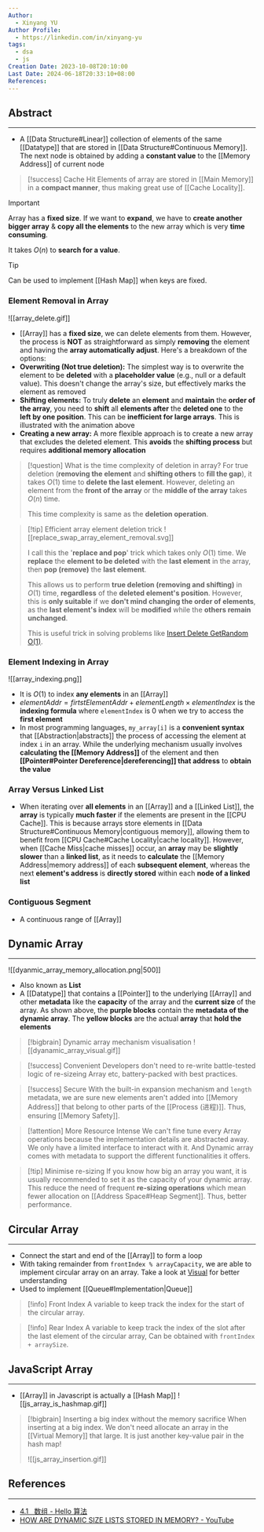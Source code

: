 ```yaml
---
Author:
  - Xinyang YU
Author Profile:
  - https://linkedin.com/in/xinyang-yu
tags:
  - dsa
  - js
Creation Date: 2023-10-08T20:10:00
Last Date: 2024-06-18T20:33:10+08:00
References: 
---
```

## Abstract
---
- A [[Data Structure#Linear]] collection of elements of the same [[Datatype]] that are stored in [[Data Structure#Continuous Memory]]. The next node is obtained by adding a **constant value** to the [[Memory Address]] of current node


>[!success] Cache Hit
> Elements of array are stored in [[Main Memory]] in a **compact manner**, thus making great use of [[Cache Locality]].

>[!important] 
> Array has a **fixed size**. If we want to **expand**, we have to **create another bigger array** & **copy all the elements** to the new array which is very **time consuming**.
> 
> It takes $O(n)$ to **search for a value**.

>[!tip]
> Can be used to implement [[Hash Map]] when keys are fixed.
### Element Removal in Array

![[array_delete.gif]]

- [[Array]] has a **fixed size**, we can delete elements from them. However, the process is **NOT** as straightforward as simply **removing** the element and having the **array automatically adjust**. Here's a breakdown of the options:
- **Overwriting (Not true deletion):** The simplest way is to overwrite the element to be **deleted** with a **placeholder value** (e.g., null or a default value). This doesn't change the array's size, but effectively marks the element as removed
- **Shifting elements:** To truly **delete** an **element** and **maintain** the **order of the array**, you need to **shift** all **elements after** the **deleted one** to the **left by one position**. This can be **inefficient for large arrays**. This is illustrated with the animation above
- **Creating a new array:** A more flexible approach is to create a new array that excludes the deleted element. This **avoids** the **shifting process** but requires **additional memory allocation**

>[!question] What is the time complexity of deletion in array?
> For true deletion (**removing the element** and **shifting others** to **fill the gap**), it takes $O(1)$ time to **delete the last element**. However, deleting an element from the **front of the array** or the **middle of the array** takes $O(n)$ time.
> 
> This time complexity is same as the **deletion operation**.

>[!tip] Efficient array element deletion trick
> ![[replace_swap_array_element_removal.svg]]
> 
> I call this the '**replace and pop**' trick which takes only $O(1)$ time. We **replace** the **element to be deleted** with the **last element** in the array, then **pop (remove)** the **last element**. 
> 
> This allows us to perform **true deletion (removing and shifting)** in $O(1)$ time, **regardless** of the **deleted element's position**. However, this is **only suitable** if we **don't mind changing the order of elements**, as the **last element's index** will be **modified** while the **others remain unchanged**.
> 
> This is useful trick in solving problems like [Insert Delete GetRandom O(1)](https://www.notion.so/xy241-dsa/Insert-Delete-GetRandom-O-1-2ae8c2430a3f4632b25085d9a9f8b60c?pvs=4).




### Element Indexing in Array
![[array_indexing.png]]

-  It is $O(1)$  to index **any elements** in an [[Array]]
- $elementAddr = firtstElementAddr + elementLength \times elementIndex$ is the **indexing formula** where `elementIndex` is $0$ when we try to access the **first element**
- In most programming languages, `my_array[i]` is a **convenient syntax** that [[Abstraction|abstracts]] the process of accessing the element at index `i` in an array. While the underlying mechanism usually involves **calculating the [[Memory Address]]** of the element and then **[[Pointer#Pointer Dereference|dereferencing]] that address** to **obtain the value**

### Array Versus Linked List
- When iterating over **all elements** in an [[Array]] and a [[Linked List]], the **array** is typically **much faster** if the elements are present in the [[CPU Cache]]. This is because arrays store elements in [[Data Structure#Continuous Memory|contiguous memory]], allowing them to benefit from [[CPU Cache#Cache Locality|cache locality]]. However, when [[Cache Miss|cache misses]] occur, an **array** may be **slightly slower** than a **linked list**, as it needs to **calculate** the [[Memory Address|memory address]] of each **subsequent element**, whereas the next **element's address** is **directly stored** within each **node of a linked list**



### Contiguous Segment
- A continuous range of [[Array]]


## Dynamic Array
---
![[dyanmic_array_memory_allocation.png|500]]
- Also known as **List**
- A [[Datatype]] that contains a [[Pointer]] to the underlying [[Array]] and other **metadata** like the **capacity** of the array and the **current size** of the array. As shown above, the **purple blocks** contain the **metadata of the dynamic array**. The **yellow blocks** are the actual **array** that **hold the elements**


>[!bigbrain] Dynamic array mechanism visualisation
> ![[dyanamic_array_visual.gif]]


>[!success] Convenient
> Developers don't need to re-write battle-tested logic of re-sizeing Array etc, battery-packed with best practices.

>[!success] Secure
> With the built-in expansion mechanism and `length` metadata, we are sure new elements aren't added into [[Memory Address]] that belong to other parts of the [[Process (进程)]]. Thus, ensuring [[Memory Safety]].

>[!attention] More Resource Intense
> We can't fine tune every Array operations because the implementation details are abstracted away. We only have a limited interface to interact with it. And Dynamic array comes with metadata to support the different functionalities it offers.

>[!tip] Minimise re-sizing
> If you know how big an array you want, it is usually recommended to set it as the capacity of your dynamic array. This reduce the need of frequent **re-sizing operations** which mean fewer allocation on [[Address Space#Heap Segment]]. Thus, better performance.
## Circular Array
---
- Connect the start and end of the [[Array]] to form a loop
- With taking remainder from ``frontIndex % arrayCapacity``, we are able to implement circular array on an array. Take a look at [Visual](https://www.hello-algo.com/chapter_stack_and_queue/queue/#2) for better understanding
- Used to implement [[Queue#Implementation|Queue]]

>[!info] Front Index
> A variable to keep track the index for the start of the circular array.

>[!info] Rear Index
> A variable to keep track the index of the slot after the last element of the circular array, Can be obtained with `frontIndex + arraySize`.


## JavaScript Array
---
- [[Array]] in Javascript is actually a [[Hash Map]]
![[js_array_is_hashmap.gif]]


>[!bigbrain] Inserting a big index without the memory sacrifice
> When inserting at a big index. We don't need allocate an array in the [[Virtual Memory]] that large. It is just another key-value pair in the hash map!
> 
> ![[js_array_insertion.gif]]
## References
---
- [4.1   数组 - Hello 算法](https://www.hello-algo.com/chapter_array_and_linkedlist/array/)
- [HOW ARE DYNAMIC SIZE LISTS STORED IN MEMORY? - YouTube](https://youtu.be/xFMXIgvlgcY?si=0DE9NobYKB97fFnc)